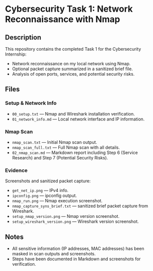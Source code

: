 # Cybersecurity Task 1: Network Reconnaissance with Nmap

## Description
This repository contains the completed Task 1 for the Cybersecurity Internship:
- Network reconnaissance on my local network using Nmap.
- Optional packet capture summarized in a sanitized brief file.
- Analysis of open ports, services, and potential security risks.

## Files

### Setup & Network Info
- `00_setup.txt` — Nmap and Wireshark installation verification.
- `01_network_info.md` — Local network interface and IP information.

### Nmap Scan
- `nmap_scan.txt` — Initial Nmap scan output.
- `nmap_scan_full.txt` — Full Nmap scan with all details.
- `02_nmap_scan.md` — Markdown report including Step 6 (Service Research) and Step 7 (Potential Security Risks).

### Evidence
Screenshots and sanitized packet capture:
- `get_net_ip.png` — IPv4 info.
- `ipconfig.png` — ipconfig output.
- `nmap_run.png` — Nmap execution screenshot.
- `nmap_capture_syns_brief.txt` — sanitized brief packet capture from Wireshark.
- `setup_nmap_version.png` — Nmap version screenshot.
- `setup_wireshark_version.png` — Wireshark version screenshot.

## Notes
- All sensitive information (IP addresses, MAC addresses) has been masked in scan outputs and screenshots.
- Steps have been documented in Markdown and screenshots for verification.

